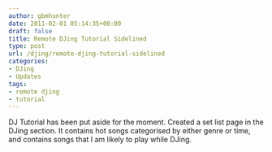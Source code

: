 ```yaml
---
author: gbmhunter
date: 2011-02-01 05:14:35+00:00
draft: false
title: Remote DJing Tutorial Sidelined
type: post
url: /djing/remote-djing-tutorial-sidelined
categories:
- DJing
- Updates
tags:
- remote djing
- tutorial
---
```


DJ Tutorial has been put aside for the moment. Created a set list page in the DJing section. It contains hot songs categorised by either genre or time, and contains songs that I am likely to play while DJing.
